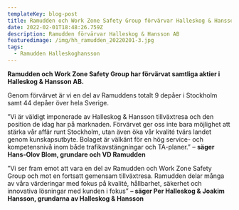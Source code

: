 ```yaml
---
templateKey: blog-post
title: Ramudden och Work Zone Safety Group förvärvar Halleskog & Hansson AB
date: 2022-02-01T18:48:26.759Z
description: Ramudden förvärvar Halleskog & Hansson AB
featuredimage: /img/hh_ramudden_20220201-3.jpg
tags:
  - Ramudden Halleskoghansson
---
```

**Ramudden och Work Zone Safety Group har förvärvat samtliga aktier i Halleskog & Hansson AB.**

Genom förvärvet är vi en del av Ramuddens totalt 9 depåer i Stockholm samt 44 depåer över hela Sverige.

”Vi är väldigt imponerade av Halleskog & Hansson tillväxtresa och den position de idag har på marknaden. Förvärvet ger oss inte bara möjlighet att stärka vår affär runt Stockholm, utan även öka vår kvalité tvärs landet genom kunskapsutbyte. Bolaget är välkänt för en hög service- och kompetensnivå inom både trafikavstängningar och TA-planer.” – **säger** **Hans-Olov Blom, grundare och VD Ramudden**

”Vi ser fram emot att vara en del av Ramudden och Work Zone Safety Group och mot en fortsatt gemensam tillväxtresa. Ramudden delar många av våra värderingar med fokus på kvalité, hållbarhet, säkerhet och innovativa lösningar med kunden i fokus” **– säger Per Halleskog & Joakim Hansson, grundarna av Halleskog & Hansson**